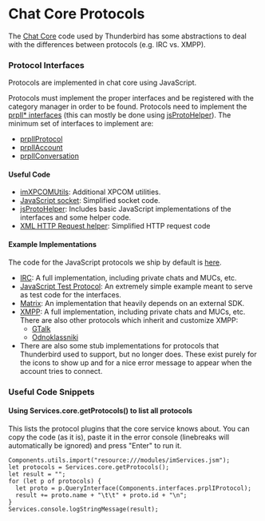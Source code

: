 # Chat Core Protocols

The [Chat Core](./) code used by Thunderbird has some abstractions to deal with the differences between protocols \(e.g. IRC vs. XMPP\).

### Protocol Interfaces <a id="protocol_interfaces"></a>

Protocols are implemented in chat core using JavaScript.

Protocols must implement the proper interfaces and be registered with the category manager in order to be found. Protocols need to implement the [prplI\* interfaces](https://searchfox.org/comm-central/source/chat/components/public/) \(this can mostly be done using [jsProtoHelper](https://searchfox.org/comm-central/source/chat/modules/jsProtoHelper.sys.mjs)\). The minimum set of interfaces to implement are:

* [prplIProtocol](https://searchfox.org/comm-central/source/chat/components/public/prplIProtocol.idl)
* [prplIAccount](https://searchfox.org/comm-central/source/chat/components/public/imIAccount.idl)
* [prplIConversation](https://searchfox.org/comm-central/source/chat/components/public/prplIConversation.idl)

#### Useful Code <a id="useful_code"></a>

* [imXPCOMUtils](https://searchfox.org/comm-central/source/chat/modules/imXPCOMUtils.sys.mjs): Additional XPCOM utilities.
* [JavaScript socket](https://searchfox.org/comm-central/source/chat/modules/socket.sys.mjs): Simplified socket code.
* [jsProtoHelper](https://searchfox.org/comm-central/source/chat/modules/jsProtoHelper.sys.mjs): Includes basic JavaScript implementations of the interfaces and some helper code.
* [XML HTTP Request helper](https://searchfox.org/comm-central/source/mozilla/toolkit/modules/Http.jsm): Simplified HTTP request code

#### Example Implementations <a id="example_implementations"></a>

The code for the JavaScript protocols we ship by default is [here](https://searchfox.org/comm-central/source/chat/protocols).

* [IRC](https://searchfox.org/comm-central/source/chat/protocols/irc): A full implementation, including private chats and MUCs, etc.
* [JavaScript Test Protocol](https://searchfox.org/comm-central/source/chat/protocols/jsTest): An extremely simple example meant to serve as test code for the interfaces.
* [Matrix](https://searchfox.org/comm-central/source/chat/protocols/matrix): An implementation that heavily depends on an external SDK.
* [XMPP](https://searchfox.org/comm-central/source/chat/protocols/xmpp): A full implementation, including private chats and MUCs, etc. There are also other protocols which inherit and customize XMPP:
  * [GTalk](https://searchfox.org/comm-central/source/chat/protocols/gtalk)
  * [Odnoklassniki](https://searchfox.org/comm-central/source/chat/protocols/odnoklassniki)
* There are also some stub implementations for protocols that Thunderbird used to support, but no longer does. These exist purely for the icons to show up and for a nice error message to appear when the account tries to connect.

### Useful Code Snippets <a id="useful_code_snippets"></a>

#### Using Services.core.getProtocols\(\) to list all protocols <a id="using_services.core.getprotocols()_to_list_all_protocols"></a>

This lists the protocol plugins that the core service knows about. You can copy the code \(as it is\), paste it in the error console \(linebreaks will automatically be ignored\) and press "Enter" to run it.

```text
Components.utils.import("resource:///modules/imServices.jsm");
let protocols = Services.core.getProtocols();
let result = "";
for (let p of protocols) {
  let proto = p.QueryInterface(Components.interfaces.prplIProtocol);
  result += proto.name + "\t\t" + proto.id + "\n";
}
Services.console.logStringMessage(result);
```

